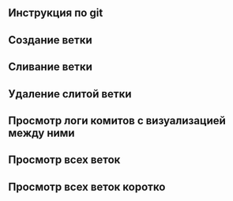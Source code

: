 ## Инструкция по git

## Создание ветки

## Сливание ветки

## Удаление слитой ветки

## Просмотр логи комитов с визуализацией между ними

## Просмотр всех веток

## Просмотр всех веток коротко